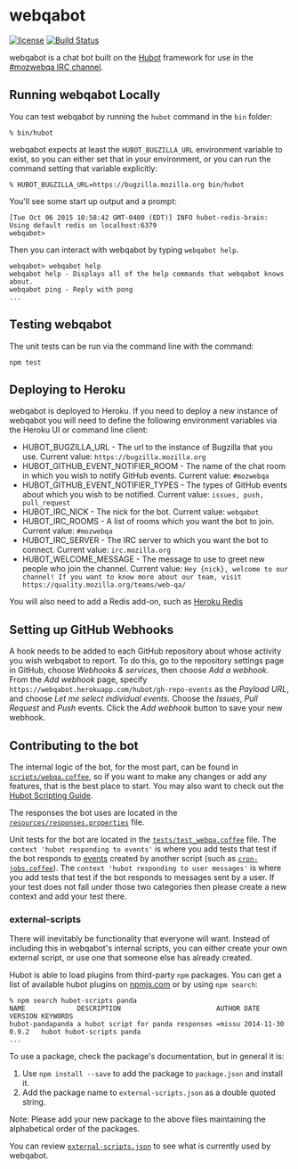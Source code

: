 # webqabot

[![license](https://img.shields.io/badge/license-MPL%202.0-blue.svg)](https://github.com/mozilla/webqabot/blob/master/LICENSE)
[![Build Status](https://travis-ci.org/mozilla/webqabot.svg?branch=master)](https://travis-ci.org/mozilla/webqabot)

webqabot is a chat bot built on the [Hubot][hubot] framework for use in the [#mozwebqa IRC channel][mozwebqa].

[hubot]: http://hubot.github.com
[mozwebqa]: http://widget01.mibbit.com/?settings=1b10107157e79b08f2bf99a11f521973&server=irc.mozilla.org&channel=%23mozwebqa


## Running webqabot Locally

You can test webqabot by running the `hubot` command in the `bin` folder:

    % bin/hubot

webqabot expects at least the `HUBOT_BUGZILLA_URL` environment variable to exist,
so you can either set that in your environment,
or you can run the command setting that variable explicitly:
 
    % HUBOT_BUGZILLA_URL=https://bugzilla.mozilla.org bin/hubot

You'll see some start up output and a prompt:

    [Tue Oct 06 2015 10:58:42 GMT-0400 (EDT)] INFO hubot-redis-brain: Using default redis on localhost:6379
    webqabot>

Then you can interact with webqabot by typing `webqabot help`.

    webqabot> webqabot help
    webqabot help - Displays all of the help commands that webqabot knows about.
    webqabot ping - Reply with pong
    ...


## Testing webqabot

The unit tests can be run via the command line with the command:
```
npm test
```

## Deploying to Heroku

webqabot is deployed to Heroku. If you need to deploy a new instance of webqabot you will need to define
the following environment variables via the Heroku UI or command line client:

* HUBOT_BUGZILLA_URL - The url to the instance of Bugzilla that you use. 
Current value: `https://bugzilla.mozilla.org`
* HUBOT_GITHUB_EVENT_NOTIFIER_ROOM - The name of the chat room in which you wish to notify GitHub events. 
Current value: `#mozwebqa`
* HUBOT_GITHUB_EVENT_NOTIFIER_TYPES - The types of GitHub events about which you wish to be notified. 
Current value: `issues, push, pull_request`
* HUBOT_IRC_NICK - The nick for the bot. 
Current value: `webqabot`
* HUBOT_IRC_ROOMS - A list of rooms which you want the bot to join. 
Current value: `#mozwebqa`
* HUBOT_IRC_SERVER - The IRC server to which you want the bot to connect. 
Current value: `irc.mozilla.org`
* HUBOT_WELCOME_MESSAGE - The message to use to greet new people who join the channel.
Current value: `Hey {nick}, welcome to our channel! If you want to know more about our team, visit https://quality.mozilla.org/teams/web-qa/`

You will also need to add a Redis add-on, such as [Heroku Redis][heroku-redis]

[heroku-redis]: [https://elements.heroku.com/addons/heroku-redis]

## Setting up GitHub Webhooks

A hook needs to be added to each GitHub repository about whose activity you wish webqabot to report.
To do this, go to the repository settings page in GitHub, choose *Webhooks & services*, then choose *Add a webhook*.
From the *Add webhook* page, specify `https://webqabot.herokuapp.com/hubot/gh-repo-events` as the *Payload URL*,
and choose *Let me select individual events.* Choose the *Issues*, *Pull Request* and *Push* events.
Click the *Add webhook* button to save your new webhook.

## Contributing to the bot

The internal logic of the bot, for the most part, can be found in [`scripts/webqa.coffee`](scripts/webqa.coffee), so if you
want to make any changes or add any features, that is the best place to start. 
You may also want to check out the [Hubot Scripting Guide][scripting-docs].

[scripting-docs]: https://hubot.github.com/docs/scripting/

The responses the bot uses are located in the [`resources/responses.properties`](resources/responses.properties) file. 

Unit tests for the bot are located in the [`tests/test_webqa.coffee`](tests/test_webqa.coffee) file.  The ```context 'hubot responding to events'``` is where you add tests that test if the bot responds to [events](https://hubot.github.com/docs/scripting/#events) created by another script (such as [`cron-jobs.coffee`](scripts/cron-jobs.coffee)).  The ```context 'hubot responding to user messages'``` is where you add tests that test if the bot responds to messages sent by a user.  If your test does not fall under those two categories then please create a new context and add your test there.

### external-scripts

There will inevitably be functionality that everyone will want. Instead of
including this in webqabot's internal scripts, you can either create your own
external script, or use one that someone else has already created.

Hubot is able to load plugins from third-party `npm` packages. You can get a list of
available hubot plugins on [npmjs.com](npmjs) or by using `npm search`:

    % npm search hubot-scripts panda
    NAME             DESCRIPTION                        AUTHOR DATE       VERSION KEYWORDS
    hubot-pandapanda a hubot script for panda responses =missu 2014-11-30 0.9.2   hubot hubot-scripts panda
    ...

To use a package, check the package's documentation, but in general it is:

1. Use `npm install --save` to add the package to `package.json` and install it.
2. Add the package name to `external-scripts.json` as a double quoted string.

Note: Please add your new package to the above files maintaining the alphabetical order of the packages.

You can review [`external-scripts.json`](external-scripts.json) to see what is currently used by webqabot.

[npmjs]: https://www.npmjs.com
